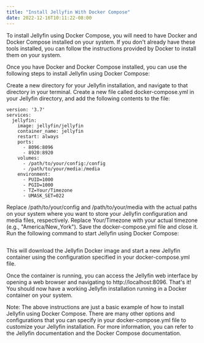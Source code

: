 ```yaml
---
title: "Install Jellyfin With Docker Compose"
date: 2022-12-16T10:11:22-08:00
---
```


To install Jellyfin using Docker Compose, you will need to have Docker and Docker Compose installed on your system. If you don't already have these tools installed, you can follow the instructions provided by Docker to install them on your system.

Once you have Docker and Docker Compose installed, you can use the following steps to install Jellyfin using Docker Compose:

Create a new directory for your Jellyfin installation, and navigate to that directory in your terminal.
Create a new file called docker-compose.yml in your Jellyfin directory, and add the following contents to the file:

```
version: '3.7'
services:
  jellyfin:
    image: jellyfin/jellyfin
    container_name: jellyfin
    restart: always
    ports:
      - 8096:8096
      - 8920:8920
    volumes:
      - /path/to/your/config:/config
      - /path/to/your/media:/media
    environment:
      - PUID=1000
      - PGID=1000
      - TZ=Your/Timezone
      - UMASK_SET=022
```

Replace /path/to/your/config and /path/to/your/media with the actual paths on your system where you want to store your Jellyfin configuration and media files, respectively.
Replace Your/Timezone with your actual timezone (e.g., "America/New_York").
Save the docker-compose.yml file and close it.
Run the following command to start Jellyfin using Docker Compose:

```docker-compose up -d

```

This will download the Jellyfin Docker image and start a new Jellyfin container using the configuration specified in your docker-compose.yml file.

Once the container is running, you can access the Jellyfin web interface by opening a web browser and navigating to http://localhost:8096.
That's it! You should now have a working Jellyfin installation running in a Docker container on your system.

Note: The above instructions are just a basic example of how to install Jellyfin using Docker Compose. There are many other options and configurations that you can specify in your docker-compose.yml file to customize your Jellyfin installation. For more information, you can refer to the Jellyfin documentation and the Docker Compose documentation.
